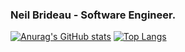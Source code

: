 ### Neil Brideau - Software Engineer.

[![Anurag's GitHub stats](https://github-readme-stats.vercel.app/api?username=nbrideau&count_private=true)](https://github.com/anuraghazra/github-readme-stats)
[![Top Langs](https://github-readme-stats.vercel.app/api/top-langs/?username=nbrideau&layout=compact)](https://github.com/anuraghazra/github-readme-stats)
